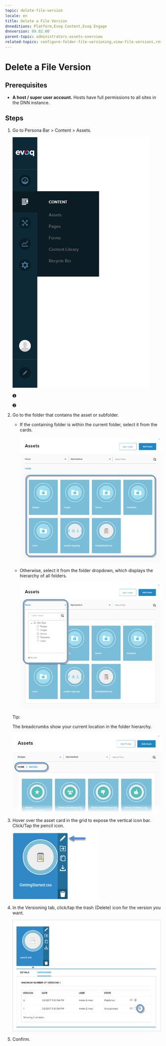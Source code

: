 ```yaml
---
topic: delete-file-version
locale: en
title: Delete a File Version
dnneditions: Platform,Evoq Content,Evoq Engage
dnnversion: 09.02.00
parent-topic: administrators-assets-overview
related-topics: configure-folder-file-versioning,view-file-versions,restore-file-version,page-file-versioning
---
```


# Delete a File Version

## Prerequisites

*   **A host / super user account.** Hosts have full permissions to all sites in the DNN instance.

## Steps

1.  Go to Persona Bar \> Content \> Assets.
    
    ![Persona Bar > Content > Assets](img/scr-pbar-host-Content-E91.png)
    
    ➊
    
    ➋
    
2.  Go to the folder that contains the asset or subfolder.
    
    *   If the containing folder is within the current folder, select it from the cards.
        
          
        
        ![Assets grid](img/scr-Assets-assetlist-grid-E90.png)
        
          
        
    *   Otherwise, select it from the folder dropdown, which displays the hierarchy of all folders.
        
          
        
        ![Folder selection](img/scr-Assets-folderdropdown-E90.png)
        
          
        
    
    Tip:
    
    The breadcrumbs show your current location in the folder hierarchy.
    
      
    
    ![Breadcrumbs](img/scr-Assets-breadcrumbs-E90.png)
    
      
    
3.  Hover over the asset card in the grid to expose the vertical icon bar. Click/Tap the pencil icon.
    
      
    
    ![Asset card iconbar - pencil](img/scr-Assets-assetcard-iconbar-edit-E90.png)
    
      
    
4.  In the Versioning tab, click/tap the trash (Delete) icon for the version you want.
    
      
    
    ![Asset > Edit > Versioning — Delete](img/scr-Assets-asset-edit-versioning-delete-E90.png)
    
      
    
5.  Confirm.